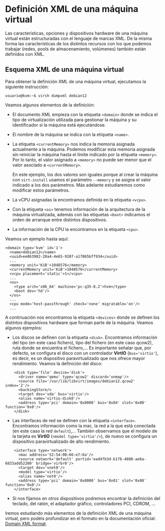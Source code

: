 # Definición XML de una máquina virtual

Las características, opciones y dispositivos hardware de una máquina virtual están estructuradas con el lenguaje de marcas XML. De la misma forma las características de los distintos recursos con los que podemos trabajar (redes, pools de almacenamiento, volúmenes) también están definidos con XML.

## Esquema XML de una máquina virtual

Para obtener la definición XML de una máquina virtual, ejecutamos la siguiente instrucción:

```
usuario@kvm:~$ virsh dumpxml debian12
```

Veamos algunos elementos de la definición:

* El documento XML empieza con la etiqueta `<domain>` donde se indica el tipo de virtualización utilizada para gestionar la máquina y su identificador si la máquina está ejecutándose.
* El nombre de la máquina se indica con la etiqueta `<name>`.
* La etiqueta `<currentMemory>` nos indica la memoria asignada actualmente a la máquina. Podemos modificar esta memoria asignada sin reiniciar la máquina hasta el límite indicado por la etiqueta `<memory>`. Por lo tanto, el valor asignado a `<memory>` no puede ser menor que el valor asociado a `<currentMemory>`.

	En este ejemplo, los dos valores son iguales porque al crear la máquina con `virt-install` usamos el parámetro `--memory` y se asigna el valor indicado a los dos parámetros. Más adelante estudiaremos como modificar estos parámetros.

* La vCPU asignadas la encontramos definida en la etiqueta `<vcpu>`.
* Con la etiqueta `<os>` tenemos información de la arquitectura de la máquina virtualizada, además con las etiquetas `<boot>` indicamos el orden de arranque entre distintos dispositivos.
* La información de la CPU la encontramos en la etiqueta `<cpu>`.

Veamos un ejemplo hasta aquí:

```
<domain type='kvm' id='1'>
  <name>debian12</name>
  <uuid>ee863982-20a4-4e65-9207-a17065bff934</uuid>
  ...
  <memory unit='KiB'>1048576</memory>
  <currentMemory unit='KiB'>1048576</currentMemory>
  <vcpu placement='static'>1</vcpu>
  ...
  <os>
    <type arch='x86_64' machine='pc-q35-8.2'>hvm</type>
    <boot dev='hd'/>
  </os>
  ...
  <cpu mode='host-passthrough' check='none' migratable='on'/>
  ...
```

A continuación nos encontramos la etiqueta `<devices>` donde se definen los distintos dispositivos hardware que forman parte de la máquina. Veamos algunos ejemplos:

* Los discos se definen con la etiqueta `<disk>`. Encontramos información del tipo (en este caso fichero), tipo del fichero (en este caso qcow2), ruta donde se encuentra el fichero,... Es importante señalar que, por defecto, se configura el disco con un controlador **VirtIO** (`bus='virtio'`), es decir, es un dispositivo paravirtualizado que nos ofrece mayor rendimiento. Veamos la definición del disco:

```
    <disk type='file' device='disk'>
      <driver name='qemu' type='qcow2' discard='unmap'/>
      <source file='/var/lib/libvirt/images/debian12.qcow2' index='2'/>
      <backingStore/>
      <target dev='vda' bus='virtio'/>
      <alias name='virtio-disk0'/>
      <address type='pci' domain='0x0000' bus='0x04' slot='0x00' function='0x0'/>
    </disk>
```

* Las interfaces de red se definen con la etiqueta `<interface>`. Encontramos información como la mac, la red a la que está conectada (en este caso la red `default`),... También observamos que el modelo de la tarjeta es **VirtIO** (`<model type='virtio'/>`), de nuevo se configura un dispositivo paravirtualizado de alto rendimiento.

```
    <interface type='network'>
      <mac address='52:54:00:66:e7:6a'/>
      <source network='default' portid='ead4fb3d-b176-4808-ae6a-6833add52200' bridge='virbr0'/>
      <target dev='vnet0'/>
      <model type='virtio'/>
      <alias name='net0'/>
      <address type='pci' domain='0x0000' bus='0x01' slot='0x00' function='0x0'/>
    </interface>
```

* Si nos fijamos en otros dispositivos podremos encontrar la definición del teclado, del ratón, el adaptador gráfico, controladores PCI, CDROM, ...

Iremos estudiando más elementos de la definición XML de una máquina virtual, pero podéis profundizar en el formato en la documentación oficial: [Domain XML format](https://libvirt.org/formatdomain.html).